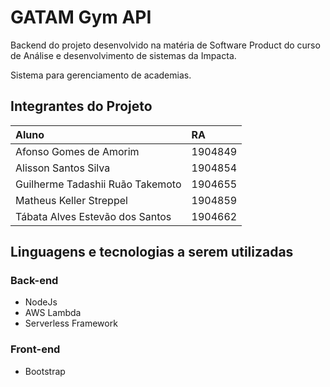 # GATAM Gym API

Backend do projeto desenvolvido na matéria de Software Product do curso de Análise e desenvolvimento de sistemas da Impacta.

Sistema para gerenciamento de academias.

## Integrantes do Projeto

| Aluno                            | RA      |
| :------------------------------- | :------ |
| Afonso Gomes de Amorim           | 1904849 |
| Alisson Santos Silva             | 1904854 |
| Guilherme Tadashii Ruão Takemoto | 1904655 |
| Matheus Keller Streppel          | 1904859 |
| Tábata Alves Estevão dos Santos  | 1904662 |

## Linguagens e tecnologias a serem utilizadas

### Back-end

- NodeJs
- AWS Lambda
- Serverless Framework

### Front-end

- Bootstrap
